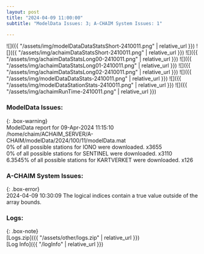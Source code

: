 ```yaml
---
layout: post
title: "2024-04-09 11:00:00"
subtitle: "ModelData Issues: 3; A-CHAIM System Issues: 1"

---
```


![]({{ "/assets/img/modelDataDataStatsShort-2410011.png" | relative_url }})
![]({{ "/assets/img/achaimDataStatsShort-2410011.png" | relative_url }})
![]({{ "/assets/img/achaimDataStatsLong00-2410011.png" | relative_url }})
![]({{ "/assets/img/achaimDataStatsLong01-2410011.png" | relative_url }})
![]({{ "/assets/img/achaimDataStatsLong02-2410011.png" | relative_url }})
![]({{ "/assets/img/modelDataDataStats-2410011.png" | relative_url }})
![]({{ "/assets/img/modelDataStationStats-2410011.png" | relative_url }})
![]({{ "/assets/img/achaimRunTime-2410011.png" | relative_url }})


### ModelData Issues:  
  
{: .box-warning}  
 ModelData report for 09-Apr-2024 11:15:10   
 /home/chaim/ACHAIM_SERVER/A-CHAIM/modelData/2024/100/11/modelData.mat   
 0% of all possible stations for IONO were downloaded. x3655   
 0% of all possible stations for SENTINEL were downloaded. x3110   
 6.3545% of all possible stations for KARTVERKET were downloaded. x126   
  
### A-CHAIM System Issues:  
  
{: .box-error}  
2024-04-09 10:30:09 The logical indices contain a true value outside of the array bounds.  

### Logs:  
  
{: .box-note}  
[Logs.zip]({{ "/assets/other/logs.zip" | relative_url }})  
[Log Info]({{ "/logInfo" | relative_url }})  

